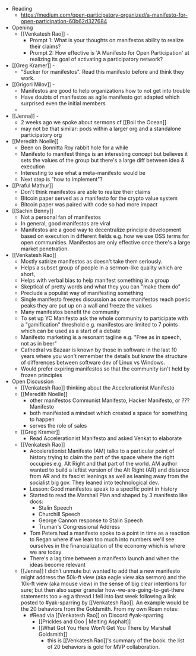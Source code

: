 - Reading
    - https://medium.com/open-participatory-organized/a-manifesto-for-open-participation-60b62d327684
- Opening
    - [[Venkatesh Rao]] - 
        - Prompt 1: What is your thoughts on manifestos ability to realize their claims? 
        - Prompt 2: How effective is 'A Manifesto for Open Participation' at realizing its goal of activating a participatory network?  
- [[Greg Kramer]] - 
    - "Sucker for manifestos". Read this manifesto before and think they work. 
- [[Grigori Milov]] -
    - Manifestos are good to help organizations how to not get into trouble 
    - Have doubts of manifestos as agile manifesto got adapted which surprised even the initial members 
    - 
- [[Jenna]] - 
    - 2 weeks ago we spoke about sermons cf [[Boil the Ocean]]
    - may not be that similar: pods within a larger org and a standalone participatory org
- [[Meredith Noelle]]
    - Been on Bonnitta Roy rabbit hole for a while 
    - Manifesto to manifest things is an interesting concept but believes it sets the values of the group but there's a large diff between idea & execution 
    - Interesting to see what a meta-manifesto would be 
    - Next step is "how to implement"? 
- [[Praful Mathur]]
    - Don't think manifestos are able to realize their claims
    - Bitcoin paper served as a manifesto for the crypto value system 
    - Bitcoin paper was paired with code so had more impact 
- [[Sachin Benny]]
    - Not a personal fan of manifestos
    - In general, good manifestos are viral 
    - Manifestos are a good way to decentralize principle development based on execution in different fields e.g. how we use OSS terms for open communities. Manifestos are only effective once there's a large market penetration. 
- [[Venkatesh Rao]]
    - Mostly satirize manifestos as doesn't take them seriously. 
    - Helps a subset group of people in a sermon-like quality which are short, 
    - Helps with verbal bias to help manifest something in a group 
    - Skeptical of pretty words and what they you can "make them do" 
    - Preclude a populist way of manifesting something 
    - Single manifesto freezes discussion as once manifestos reach poetic peaks they are put up on a wall and freeze the values
    - Many manifestos benefit the community 
    - To set up YC Manifesto ask the whole community to participate with a "gamification" threshold e.g. manifestos are limited to 7 points which can be used as a start of a debate 
    - Manifesto marketing is a resonant tagline e.g. "Free as in speech, not as in beer" 
    - Cathedral vs Bazaar is known by those in software in the last 10 years where you won't remember the details but know the structure of differences between software dev of Linux vs Windows. 
    - Would prefer expiring manifestos so that the community isn't held by frozen principles 
- Open Discussion
    - [[Venkatesh Rao]] thinking about the Accelerationist Manifesto
    - [[Meredith Noelle]] 
        - other manifestos Communist Manifesto, Hacker Manifesto, or ??? Manifesto 
        - both manifested a mindset which created a space for something to happen
        - serves the role of sales 
    - [[Greg Kramer]] 
        - Read Accelerationist Manifesto and asked Venkat to elaborate 
    - [[Venkatesh Rao]] 
        - Accelerationist Manifesto (AM) talks to a particular point of history trying to claim the part of the space where the right occupies e.g. Alt Right and that part of the world. AM author wanted to build a leftist version of the Alt Right (AR) and distance from AR and its fascist leanings as well as leaning away from the socialist big gov. They leaned into technological dev. 
        - Lesson: Good manifestos speak to a specific point in history 
        - Started to read the Marshall Plan and shaped by 3 manifesto like docs:
            - Stalin Speech
            - Churchill Speech 
            - George Cannon response to Stalin Speech 
            - Truman's Congressional Address
        - Tom Peters had a manifesto spoke to a point in time as a reaction to Regan where if we lean too much into numbers we'll see ourselves in the financialization of the economy which is where we are today 
        - There's a lag time between a manifesto launch and when the ideas become relevant 
    - [[Jenna]] I didn’t unmute but wanted to add that a new manifesto might address the 50k-ft view (aka eagle view aka sermon) and the 10k-ft view (aka mouse view) in the sense of big clear intentions for sure; but then also super granular how-we-are-going-to-get-there statements too
      » eg a thread I fell into last week following a link posted to #yak-sparring by [[Venkatesh Rao]]. An example would be the 20 behaviors from the Goldsmith. From my own Roam notes:
        - #Read via [[Venkatesh Rao]] on Discord #yak-sparring
            - [[Prickles and Goo | Melting Asphalt]]
            - [[What Got You Here Won’t Get You There by Marshall Goldsmith]]
                - this is [[Venkatesh Rao]]'s summary of the book. the list of 20 behaviors is gold for MVP collaboration.
